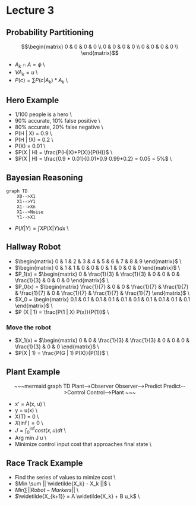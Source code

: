 # Lecture 3

## Probability Partitioning

$$\begin{matrix} 0 & 0 & 0 & 0 \\
                 0 & 0 & 0 & 0 \\
                 0 & 0 & 0 & 0 \\
\end{matrix}$$

* $A_k \cap A = \phi$ \
* $V A_k = u$ \
* $P(c) = \sum P(c|A_k)* A_k$ \

## Hero Example

* 1/100 people is a hero \
* 90% accurate, 10% false positive \
* 80% accurate, 20% false negative \
* P(H | X) = 0.9 \
* P(H | !X) = 0.2 \
* P(X) = 0.01 \
* $P(X | H) = \frac{P(H|X)*P(X)}{P(H)}$ \
* $P(X | H) = \frac{0.9 * 0.01}{0.01*0.9 0.99*0.2} = 0.05 = 5%$ \

## Bayesian Reasoning

``` mermaid
graph TD
    X0-->X1
    X1-->Y1
    X1-->Xn
    X1-->Noise
    Y1-->X1
```

* $P(X | Y) = \int X P(X | Y) dx$ \

## Hallway Robot

* $\begin{matrix} 0 & 1 & 2 & 3 & 4 & 5 & 6 & 7 & 8 & 9 \end{matrix}$ \
* $\begin{matrix} 0 & 1 & 1 & 0 & 0 & 0 & 1 & 0 & 0 & 0 \end{matrix}$ \
* $P_1(x) = $\begin{matrix} 0 & \frac{1}{3} & \frac{1}{3} & 0 & 0 & 0 & \frac{1}{3} & 0 & 0 & 0 \end{matrix}$ \
* $P_0(x) = $\begin{matrix} \frac{1}{7} & 0 & 0 & \frac{1}{7} & \frac{1}{7} & \frac{1}{7} & 0 & \frac{1}{7} & \frac{1}{7} & \frac{1}{7} \end{matrix}$ \
* $X_0 = \begin{matrix} 0.1 & 0.1 & 0.1 & 0.1 & 0.1 & 0.1 & 0.1 & 0.1 & 0.1 & 0.1 \end{matrix}$ \
* $P (X | 1) = \frac{P(1 | X) P(x)}{P(1)}$ \

### Move the robot
 
* $X_1(x) = $\begin{matrix} 0 & 0 & \frac{1}{3} & \frac{1}{3} & 0 & 0 & 0 & \frac{1}{3} & 0 & 0 \end{matrix}$ \
* $P(X | 1) = \frac{P(G | 1) P(X)}{P(1)}$ \

## Plant Example

<center>
~~~mermaid
graph TD
    Plant-->Observer
    Observer-->Predict
    Predict-->Control
    Control-->Plant
~~~
</center>

* x' = A(x, u) \
* y = u(x) \
* X(T) = 0 \
* $X(\inf) = 0$ \
* $J = \int_0^{\inf} cost(x, u) dt$ \
* Arg min J u \
* Minimize control input cost that approaches final state \

## Race Track Example

* Find the series of values to mimize cost \
* $Min \sum || \widetilde{X_k} - X_k ||$ \
* $Min \sum || Robot - Markers ||$ \
* $\widetilde{X_{k+1}} = A \widetilde{X_k} + B u_k$ \

